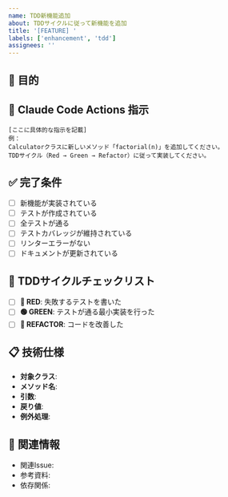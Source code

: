 ```yaml
---
name: TDD新機能追加
about: TDDサイクルに従って新機能を追加
title: '[FEATURE] '
labels: ['enhancement', 'tdd']
assignees: ''
---
```


## 🎯 目的
<!-- 何を実装したいか明確に記述 -->

## 📝 Claude Code Actions 指示
<!-- Claude Code Actionsに送る具体的な指示を記述 -->

```
[ここに具体的な指示を記載]
例：
Calculatorクラスに新しいメソッド「factorial(n)」を追加してください。
TDDサイクル（Red → Green → Refactor）に従って実装してください。
```

## ✅ 完了条件
<!-- 明確で検証可能な条件をリストアップ -->
- [ ] 新機能が実装されている
- [ ] テストが作成されている
- [ ] 全テストが通る
- [ ] テストカバレッジが維持されている
- [ ] リンターエラーがない
- [ ] ドキュメントが更新されている

## 🔄 TDDサイクルチェックリスト
- [ ] **🔴 RED**: 失敗するテストを書いた
- [ ] **🟢 GREEN**: テストが通る最小実装を行った
- [ ] **🔵 REFACTOR**: コードを改善した

## 📋 技術仕様
<!-- 必要に応じて技術的な詳細を記述 -->
- **対象クラス**: 
- **メソッド名**: 
- **引数**: 
- **戻り値**: 
- **例外処理**: 

## 🔗 関連情報
<!-- 関連するIssue、PR、ドキュメントなど -->
- 関連Issue: 
- 参考資料: 
- 依存関係: 